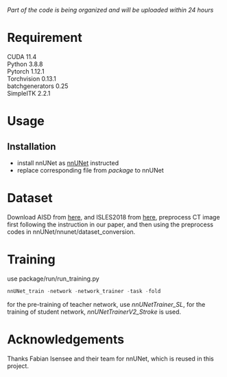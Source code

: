 *Part of the code is being organized and will be uploaded within 24 hours*  
# Requirement
CUDA 11.4  
Python 3.8.8  
Pytorch 1.12.1  
Torchvision 0.13.1  
batchgenerators 0.25  
SimpleITK 2.2.1  

# Usage
## Installation
* install nnUNet as [nnUNet](https://github.com/MIC-DKFZ/nnUNet) instructed
* replace corresponding file from *package* to nnUNet

# Dataset
Download AISD from [here](https://github.com/griffinliang/aisd), and ISLES2018 from [here](https://www.isles-challenge.org/ISLES2018/), 
preprocess CT image first following the instruction in our paper, and then using the preprocess codes in nnUNet/nnunet/dataset_conversion.  

# Training
use package/run/run_training.py  
```python
nnUNet_train -network -network_trainer -task -fold
```
for the pre-training of teacher network, use *nnUNetTrainer_SL*, for the training of student network, *nnUNetTrainerV2_Stroke* is used.

# Acknowledgements
Thanks Fabian Isensee and their team for nnUNet, which is reused in this project.
